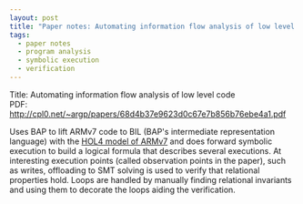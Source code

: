 ```yaml
---
layout: post
title: "Paper notes: Automating information flow analysis of low level code"
tags:
  - paper notes
  - program analysis
  - symbolic execution
  - verification
---
```

Title: Automating information flow analysis of low level code<br>
PDF: <a href="http://cpl0.net/~argp/papers/68d4b37e9623d0c67e7b856b76ebe4a1.pdf" target="_blank">http://cpl0.net/~argp/papers/68d4b37e9623d0c67e7b856b76ebe4a1.pdf</a>

Uses BAP to lift ARMv7 code to BIL (BAP's intermediate representation language) with the <a href="http://hol-theorem-prover.org/">HOL4 model of ARMv7</a> and does forward symbolic execution to build a logical formula that describes several executions. At interesting execution points (called observation points in the paper), such as writes, offloading to SMT solving is used to verify that relational properties hold. Loops are handled by manually finding relational invariants and using them to decorate the loops aiding the verification.
